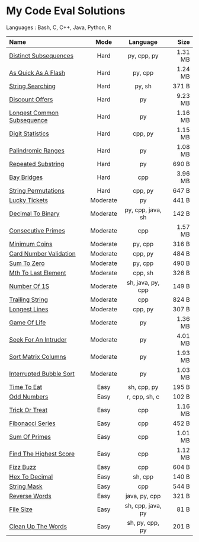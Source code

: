 # My Code Eval Solutions
Languages : Bash, C, C++, Java, Python, R

Name  | Mode | Language | Size
:--|:-:|:-:|--:
[Distinct Subsequences](01-hard/distinct_subsequences) | Hard | py, cpp, py | 1.31 MB 
[As Quick As A Flash](01-hard/as_quick_as_a_flash) | Hard | py, cpp | 1.24 MB 
[String Searching](01-hard/string_searching) | Hard | py, sh | 371 B 
[Discount Offers](01-hard/discount_offers) | Hard | py | 9.23 MB 
[Longest Common Subsequence](01-hard/longest_common_subsequence) | Hard | py | 1.16 MB 
[Digit Statistics](01-hard/digit_statistics) | Hard | cpp, py | 1.15 MB 
[Palindromic Ranges](01-hard/palindromic_ranges) | Hard | py | 1.08 MB 
[Repeated Substring](01-hard/repeated_substring) | Hard | py | 690 B 
[Bay Bridges](01-hard/bay_bridges) | Hard | cpp | 3.96 MB 
[String Permutations](01-hard/string_permutations) | Hard | cpp, py | 647 B 
[Lucky Tickets](02-moderate/lucky_tickets) | Moderate | py | 441 B 
[Decimal To Binary](02-moderate/decimal_to_binary) | Moderate | py, cpp, java, sh | 142 B 
[Consecutive Primes](02-moderate/consecutive_primes) | Moderate | cpp | 1.57 MB 
[Minimum Coins](02-moderate/minimum_coins) | Moderate | py, cpp | 316 B 
[Card Number Validation](02-moderate/card_number_validation) | Moderate | cpp, py | 484 B 
[Sum To Zero](02-moderate/sum_to_zero) | Moderate | py, cpp | 490 B 
[Mth To Last Element](02-moderate/mth_to_last_element) | Moderate | cpp, sh | 326 B 
[Number Of 1S](02-moderate/number_of_1s) | Moderate | sh, java, py, cpp | 149 B 
[Trailing String](02-moderate/trailing_string) | Moderate | cpp | 824 B 
[Longest Lines](02-moderate/longest_lines) | Moderate | cpp, py | 307 B 
[Game Of Life](02-moderate/game_of_life) | Moderate | py | 1.36 MB 
[Seek For An Intruder](02-moderate/seek_for_an_intruder) | Moderate | py | 4.01 MB 
[Sort Matrix Columns](02-moderate/sort_matrix_columns) | Moderate | py | 1.93 MB 
[Interrupted Bubble Sort](02-moderate/interrupted_bubble_sort) | Moderate | py | 1.03 MB 
[Time To Eat](03-easy/time_to_eat) | Easy | sh, cpp, py | 195 B 
[Odd Numbers](03-easy/odd_numbers) | Easy | r, cpp, sh, c | 102 B 
[Trick Or Treat](03-easy/trick_or_treat) | Easy | cpp | 1.16 MB 
[Fibonacci Series](03-easy/fibonacci_series) | Easy | cpp | 452 B 
[Sum Of Primes](03-easy/sum_of_primes) | Easy | cpp | 1.01 MB 
[Find The Highest Score](03-easy/find_the_highest_score) | Easy | cpp | 1.12 MB 
[Fizz Buzz](03-easy/fizz_buzz) | Easy | cpp | 604 B 
[Hex To Decimal](03-easy/hex_to_decimal) | Easy | sh, cpp | 140 B 
[String Mask](03-easy/string_mask) | Easy | cpp | 544 B 
[Reverse Words](03-easy/reverse_words) | Easy | java, py, cpp | 321 B 
[File Size](03-easy/file_size) | Easy | sh, cpp, java, py | 81 B 
[Clean Up The Words](03-easy/clean_up_the_words) | Easy | sh, py, cpp, py | 201 B 
